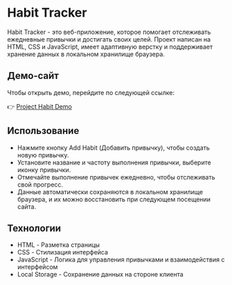 # Habit Tracker

Habit Tracker - это веб-приложение, которое помогает отслеживать ежедневные привычки и достигать своих целей. Проект написан на HTML, CSS и JavaScript, имеет адаптивную верстку и поддерживает хранение данных в локальном хранилище браузера.

## Демо-сайт
Чтобы открыть демо, перейдите по следующей ссылке:

👉 [Project Habit Demo](https://prostodashaaa.github.io/ProjectHabits/)

## Использование
 - Нажмите кнопку Add Habit (Добавить привычку), чтобы создать новую привычку.
 - Установите название и частоту выполнения привычки, выберите иконку привычки.
 - Отмечайте выполнение привычек ежедневно, чтобы отслеживать свой прогресс.
 - Данные автоматически сохраняются в локальном хранилище браузера, и их можно восстановить при следующем посещении сайта.
   
## Технологии
 - HTML - Разметка страницы
 - CSS - Стилизация интерфейса
 - JavaScript - Логика для управления привычками и взаимодействия с интерфейсом 
 - Local Storage - Сохранение данных на стороне клиента

